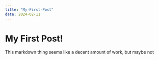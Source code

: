 ```yaml
---
title: "My-First-Post"
date: 2024-02-11
---
```


# My First Post!
This markdown thing seems like a decent amount of work, but maybe not